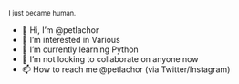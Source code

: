 <sub>I just became human.</sub>
- 👋 Hi, I’m @petlachor
- 👀 I’m interested in Various
- 🌱 I’m currently learning Python
- 💞️ I’m not looking to collaborate on anyone now
- 📫 How to reach me @petlachor (via Twitter/Instagram)

<!---
petlachor/petlachor is a ✨ special ✨ repository because its `README.md` (this file) appears on your GitHub profile.
You can click the Preview link to take a look at your changes.
--->
